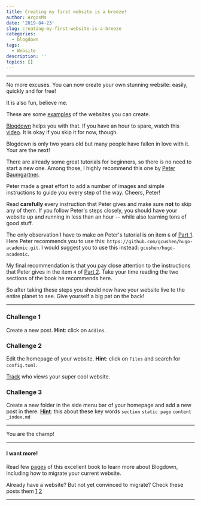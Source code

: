 ```yaml
---
title: Creating my first website is a breeze!
author: ArgosMs
date: '2019-04-23'
slug: creating-my-first-website-is-a-breeze
categories:
  - blogdown
tags:
  - Website
description: ''
topics: []
---
```

***

No more excuses. You can now create your own stunning website: easily, quickly and for free! 

It is also fun, believe me.

These are some [examples](https://uicard.io/blog/10-best-hugo-themes-2018/) of the websites you can create.

[Blogdown](https://blog.rstudio.com/2017/09/11/announcing-blogdown/) helps you with that. If you have an hour to spare, watch this [video](https://www.rstudio.com/resources/webinars/introducing-blogdown/). It is okay if you skip it for now, though.

Blogdown is only two years old but many people have fallen in love with it. Your are the next!

There are already some great tutorials for beginners, so there is no need to start a new one. Among those, I highly recommend this one by [Peter Baumgartner](https://notes.peter-baumgartner.net/tutorial/blogdown-tutorial-part-1/).

Peter made a great effort to add a number of images and simple instructions to guide you every step of the way. Cheers, Peter!

Read **carefully** every instruction that Peter gives and make sure **not** to skip any of them. If you follow Peter's steps closely, you should have your website up and running in less than an hour -- while also learning tons of good stuff. 

The only observation I have to make on Peter's tutorial is on item `6` of [Part 1](https://notes.peter-baumgartner.net/tutorial/blogdown-tutorial-part-1/). Here Peter recommends you to use this:
`https://github.com/gcushen/hugo-academic.git`. I would suggest you to use this instead: `gcushen/hugo-academic`.

My final recommendation is that you pay close attention to the instructions that Peter gives in the item `4` of [Part 2](https://notes.peter-baumgartner.net/tutorial/blogdown-tutorial-part-2/). Take your time reading the two sections of the book he recommends here.

So after taking these steps you should now have your website live to the entire planet to see. Give yourself a big pat on the back!

***

### Challenge 1

Create a new post. **Hint**: click on `Addins`.

### Challenge 2

Edit the homepage of your website. **Hint**: click on `Files` and search for `config.toml`. 

[Track](https://support.google.com/analytics/answer/1008080?hl=en) who views your super cool website.

### Challenge 3

Create a new folder in the side menu bar of your homepage and add a new post in there. [**Hint**](https://www.jakewiesler.com/blog/hugo-directory-structure/): this about these key words `section` `static page` `content` `_index.md`

***

You are the champ!

***

#### I want more!

Read few [pages](https://bookdown.org/yihui/blogdown/) of this excellent book to learn more about Blogdown, including how to migrate your current website.

Already have a website? But not yet convinced to migrate? Check these posts them 
[1](https://mikeyharper.uk/migrating-to-blogdown/) 
[2](https://www.data-imaginist.com/2017/moving-to-blogdown/)

***

